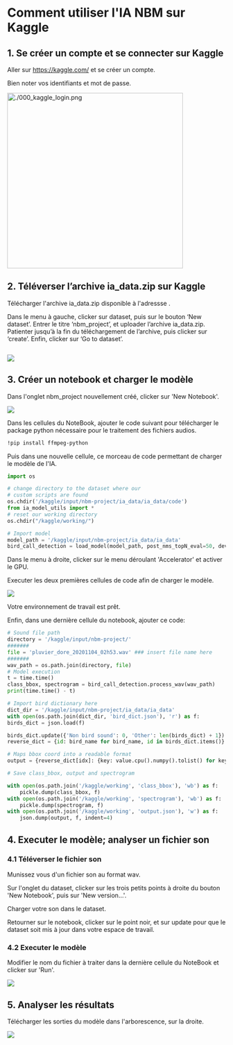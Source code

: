 # Comment utiliser l'IA NBM sur Kaggle

## 1. Se créer un compte et se connecter sur Kaggle

Aller sur https://kaggle.com/ et se créer un compte.

Bien noter vos identifiants et mot de passe.

<img title="" src="./000_kaggle_login.png" alt="./000_kaggle_login.png" width="405">

## 2. Téléverser l’archive ia_data.zip sur Kaggle

Télécharger l'archive ia\_data.zip disponible à l'adressse []().

Dans le menu à gauche, clicker sur dataset, puis sur le bouton ‘New dataset’.
Entrer le titre ‘nbm_project’, et uploader l’archive ia_data.zip.
Patienter jusqu’à la fin du téléchargement de l’archive, puis clicker sur ‘create’.
Enfin, clicker sur ‘Go to dataset’.

<img title="" src="./002_create_new_dataset_button.png" alt="" data-align="inline">

![](./003_upload_dataset.png)

## 3. Créer un notebook et charger le modèle

Dans l'onglet nbm_project nouvellement créé, clicker sur 'New Notebook'.

![](./004_create_new_notebook.png)

Dans les cellules du NoteBook, ajouter le code suivant pour télécharger le package python nécessaire pour le traitement des fichiers audios.

```bash
!pip install ffmpeg-python
```

Puis dans une nouvelle cellule, ce morceau de code permettant de charger le modèle de l'IA.

```python
import os

# change directory to the dataset where our
# custom scripts are found
os.chdir('/kaggle/input/nbm-project/ia_data/ia_data/code')
from ia_model_utils import *
# reset our working directory
os.chdir("/kaggle/working/")

# Import model
model_path = '/kaggle/input/nbm-project/ia_data/ia_data'
bird_call_detection = load_model(model_path, post_nms_topN_eval=50, device='cuda')
```

Dans le menu à droite, clicker sur le menu déroulant 'Accelerator' et activer le GPU.

Executer les deux premières cellules de code afin de charger le modèle.

![](./005_run_first_part_code_and_activate_gpu.png)

Votre environnement de travail est prêt.

Enfin, dans une dernière cellule du notebook, ajouter ce code:

```python
# Sound file path
directory = '/kaggle/input/nbm-project/'
#######
file = 'pluvier_dore_20201104_02h53.wav' ### insert file name here
#######
wav_path = os.path.join(directory, file)
# Model execution
t = time.time()
class_bbox, spectrogram = bird_call_detection.process_wav(wav_path)
print(time.time() - t)

# Import bird dictionary here
dict_dir = '/kaggle/input/nbm-project/ia_data/ia_data'
with open(os.path.join(dict_dir, 'bird_dict.json'), 'r') as f:
birds_dict = json.load(f)

birds_dict.update({'Non bird sound': 0, 'Other': len(birds_dict) + 1})
reverse_dict = {id: bird_name for bird_name, id in birds_dict.items()}

# Maps bbox coord into a readable format
output = {reverse_dict[idx]: {key: value.cpu().numpy().tolist() for key, value in class_bbox[str(idx)].items()} for idx in range(len(reverse_dict)) if len(class_bbox[str(idx)]['bbox_coord']) > 0}

# Save class_bbox, output and spectrogram

with open(os.path.join('/kaggle/working', 'class_bbox'), 'wb') as f:
    pickle.dump(class_bbox, f)
with open(os.path.join('/kaggle/working', 'spectrogram'), 'wb') as f:
    pickle.dump(spectrogram, f)
with open(os.path.join('/kaggle/working', 'output.json'), 'w') as f:
    json.dump(output, f, indent=4)
```

## 4. Executer le modèle; analyser un fichier son

### 4.1 Téléverser le fichier son

Munissez vous d'un fichier son au format wav.

Sur l'onglet du dataset, clicker sur les trois petits points à droite du bouton 'New Notebook', puis sur 'New version...'.

Charger votre son dans le dataset.

Retourner sur le notebook, clicker sur le point noir, et sur update pour que le dataset soit mis à jour dans votre espace de travail.

### 4.2 Executer le modèle

Modifier le nom du fichier à traiter dans la dernière cellule du NoteBook et clicker sur 'Run'.

![](./006_run_modele.png)

## 5. Analyser les résultats

Télécharger les sorties du modèle dans l'arborescence, sur la droite.

![](./007_get_output_results.png)
